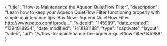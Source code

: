 {
    "title": "How-to Maintenance the Aqueon QuietFlow Filter",
    "description": "Learn how to keep your Aqueon QuietFlow Filter functioning properly with simple maintenance tips. Buy Now- Aqueon QuietFlow Filter http:\/\/www.petco.com\/produ...",
    "videoid": "145989",
    "date_created": "1394818924",
    "date_modified": "1418181188",
    "type": "captivate",
    "layout": "video",
    "url": "\/v\/how-to-maintenance-the-aqueon-quietflow-filter\/145989"
}